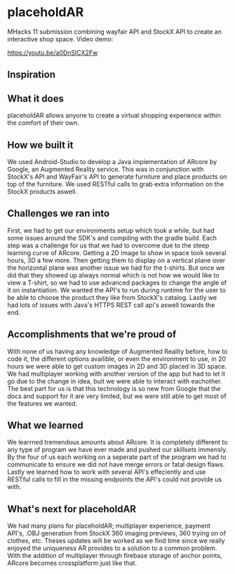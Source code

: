 # placeholdAR

MHacks 11 submission combining wayfair API and StockX API to create an interactive shop space. Video demo:

https://youtu.be/a0DnSlCX2Fw

## Inspiration


## What it does
placeholdAR allows anyone to create a virtual shopping experience within the comfort of their own. 

## How we built it
We used Android-Studio to develop a Java implementation of ARcore by Google, an Augmented Reality service. This was in conjunction with StockX's API and WayFair's API to generate furniture and place products on top of the furniture. We used RESTful calls to grab extra information on the StockX products aswell.

## Challenges we ran into
First, we had to get our environments setup which took a while, but had some issues around the SDK's and compiling with the gradle build. Each step was a challenge for us that we had to overcome due to the steep learning curve of ARcore. Getting a 2D image to show in space took several hours, 3D a few more. Then getting them to display on a vertical plane over the horizontal plane was another issue we had for the t-shirts. But once we did that they showed up always normal which is not how we would like to view a T-shirt, so we had to use advanced packages to change the angle of it on instantiation. We wanted the API's to run during runtime for the user to be able to choose the product they like from StockX's catalog. Lastly we had lots of issues with Java's HTTPS REST call api's aswell towards the end.

## Accomplishments that we're proud of
With none of us having any knowledge of Augmented Reality before, how to code it, the different options availible, or even the environment to use, in 20 hours we were able to get custom images in 2D and 3D placed in 3D space. We had multiplayer working with another version of the app but had to let it go due to the change in idea, buit we were able to interact with eachother. The best part for us is that this technology is so new from Google that the docs and support for it are very limited, but we were still able to get most of the features we wanted.

## What we learned
We learrned tremendous amounts about ARcore. It is completely different to any type of program we have ever made and pushed our skillsets immensly. By the four of us each working on a seperate part of the program we had to communicate to ensure we did not have merge errors or fatal design flaws. Lastly we learned how to work with several API's effeciently and use RESTful calls to fill in the missing endpoints the API's could not provide us with.

## What's next for placeholdAR
We had many plans for placeholdAR; multiplayer experience, payment API's, .OBJ generation from StockX 360 imaging previews, 360 trying on of clothes, etc. Theses updates will be worked as we find time since we really enjoyed the uniqueness AR provides to a solution to a common problem. With the addition of multiplayer through firebase storage of anchor points, ARcore becomes crossplatform just like that.
